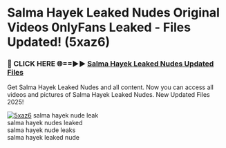 # Salma Hayek Leaked Nudes Original Videos 0nlyFans Leaked - Files Updated! (5xaz6)

<h3>🔴 CLICK HERE 🌐==►► <a href="https://tinyurl.com/5h6xmrr3" rel="nofollow">Salma Hayek Leaked Nudes Updated Files</a></h3>

Get Salma Hayek Leaked Nudes and all content. Now you can access all videos and pictures of Salma Hayek Leaked Nudes. New Updated Files 2025!

[![5xaz6](https://i.imgur.com/KVD873Z.gif)](https://tinyurl.com/5h6xmrr3)
salma hayek nude leak<br>
salma hayek nudes leaked<br>
salma hayek nude leaks<br>
salma hayek leaked nude